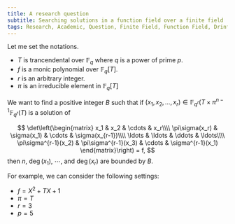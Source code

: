 ```yaml
---
title: A research question
subtitle: Searching solutions in a function field over a finite field 
tags: Research, Academic, Question, Finite Field, Function Field, Drinfeld Module
---
```


Let me set the notations.

* $T$ is trancendental over $\mathbb{F}_{q}$ where $q$ is a power of prime $p$.
* $f$ is a monic polynomial over $\mathbb{F}_{q}[T]$.
* $r$ is an arbitrary integer.
* $\pi$ is an irreducible element in $\mathbb{F}_q[T]$

We want to find a positive integer $B$ such that if $(x_1, x_2,\ldots, x_r)\in \mathbb{F}_{q^r}(T\times\pi^{n-1}\mathbb{F}_{q^r}(T)$ is a solution of

$$
\det\left(\begin{matrix}
x_1 & x_2 & \cdots & x_r\\\\
\pi\sigma(x_r) & \sigma(x_1) & \cdots & \sigma(x_{r-1})\\\\
\ldots & \ldots & \ddots & \ldots\\\\
\pi\sigma^{r-1}(x_2) & \pi\sigma^{r-1}(x_3) & \cdots & \sigma^{r-1}(x_1)
\end{matrix}\right) = f,
$$
then $n$, $\deg(x_1)$, $\cdots$, and $\deg(x_r)$ are bounded by $B$.

For example, we can consider the following settings:
* $f=X^2+TX+1$
* $\pi = T$
* $r = 3$
* $p = 5$
